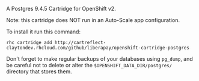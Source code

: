 A Postgres 9.4.5 Cartridge for OpenShift v2.

Note: this cartridge does NOT run in an Auto-Scale app configuration.

To install it run this command:

    rhc cartridge add http://cartreflect-claytondev.rhcloud.com/github/liberapay/openshift-cartridge-postgres

Don't forget to make regular backups of your databases using `pg_dump`, and be
careful not to delete or alter the `$OPENSHIFT_DATA_DIR/postgres/` directory
that stores them.
